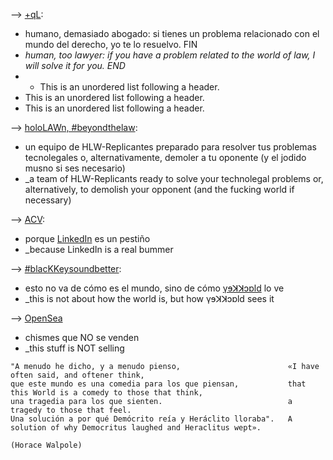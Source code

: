 
--> [+qL](https://www.manuelastillero.com):
* humano, demasiado abogado: si tienes un problema relacionado con el mundo del derecho, yo te lo resuelvo. FIN
* _human, too lawyer: if you have a problem related to the world of law, I will solve it for you. END_
* *   This is an unordered list following a header.
*   This is an unordered list following a header.
*   This is an unordered list following a header.

--> [holoLAWn, #beyondthelaw](https://www.hololawn.io):
* un equipo de HLW-Replicantes preparado para resolver tus problemas tecnolegales o, alternativamente, demoler a tu oponente (y el jodido musno si ses necesario)
* _a team of HLW-Replicants ready to solve your technolegal problems or, alternatively, to demolish your opponent (and the fucking world if necessary)

--> [ACV](https://read.cv/mastillerof):
* porque [LinkedIn](https://www.linkedin.com/in/manuelastillero) es un pestiño
* _because LinkedIn is a real bummer

--> [#blacKKeysoundbetter](https://www.youtube.com/@blackkeysoundbetter):
* esto no va de cómo es el mundo, sino de cómo [γɘꓘꓘɔɒld](https://twitter.com/21213KK525) lo ve
* _this is not about how the world is, but how γɘꓘꓘɔɒld sees it

--> [OpenSea](https://opensea.io/21213KK525)
* chismes que NO se venden
* _this stuff is NOT selling

```
"A menudo he dicho, y a menudo pienso,                        «I have often said, and oftener think,
que este mundo es una comedia para los que piensan,           that this World is a comedy to those that think,
una tragedia para los que sienten.                            a tragedy to those that feel.
Una solución a por qué Demócrito reía y Heráclito lloraba".   A solution of why Democritus laughed and Heraclitus wept».

(Horace Walpole)
```
